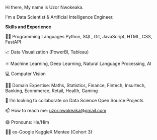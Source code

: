Hi there, My name is Uzor Nwokeaka. 

I'm a Data Scientist & Artificial Intelligence Engineer.

**Skills and Experience**

👩‍💻 Programming Languages Python, SQL, Git, JavaScript, HTML, CSS, FastAPI

📈 Data Visualization (PowerBI, Tableau)

⚛ Machine Learning, Deep Learning, Natural Language Processing, AI

💻 Computer Vision

👩‍💻 Domain Expertise: Maths, Statistics, Finance, Fintech, Insurtech, Banking, Ecommerce, Retail, Health, Gaming

👯 I’m looking to collaborate on Data Science Open Source Projects

📫 How to reach me: uzor.nwokeaka@gmail.com

😄 Pronouns: He/Him

👩‍💻 ex-Google KaggleX Mentee (Cohort 3)
